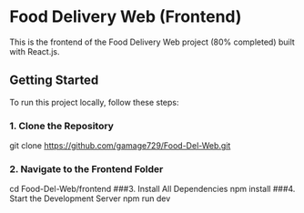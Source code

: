 # Food Delivery Web (Frontend)

This is the frontend of the Food Delivery Web project (80% completed) built with React.js.

## Getting Started

To run this project locally, follow these steps:

### 1. Clone the Repository
git clone https://github.com/gamage729/Food-Del-Web.git
### 2. Navigate to the Frontend Folder
cd Food-Del-Web/frontend
###3. Install All Dependencies
npm install
###4. Start the Development Server
npm run dev

